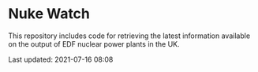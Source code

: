 # Nuke Watch

This repository includes code for retrieving the latest information available on the output of EDF nuclear power plants in the UK.

Last updated: 2021-07-16 08:08